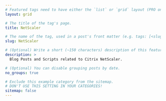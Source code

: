 ```yaml
---
# Featured tags need to have either the `list` or `grid` layout (PRO only).
layout: grid

# The title of the tag's page.
title: NetScaler

# The name of the tag, used in a post's front matter (e.g. tags: [<slug>]).
slug: NetScaler

# (Optional) Write a short (~150 characters) description of this featured tag.
description: >
  Blog Posts and Scripts related to Citrix NetScaler.

# (Optional) You can disable grouping posts by date.
no_groups: true

# Exclude this example category from the sitemap.
# DON'T USE THIS SETTING IN YOUR CATEGORIES!
sitemap: false
---
```

